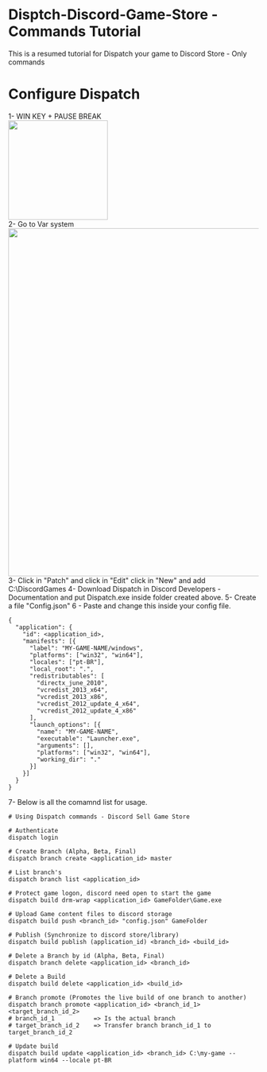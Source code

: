 # Disptch-Discord-Game-Store - Commands Tutorial
This is a resumed tutorial for Dispatch your game to Discord Store - Only commands

# Configure Dispatch
1- WIN KEY + PAUSE BREAK
<br>
<img height="200" src="https://www3.bellmts.ca/file_source/mts.ca/Support/Support_Files/Images/windowssettings.jpg"/>
<br>
2- Go to Var system
<br>
<img height="700" src="https://i.imgur.com/SkVdq3H.png"/>
<br>
3- Click in "Patch" and click in "Edit" click in "New" and add C:\DiscordGames
4- Download Dispatch in Discord Developers - Documentation and put Dispatch.exe inside folder created above.
5- Create a file "Config.json"
6 - Paste and change this inside your config file.
```
{
  "application": {
    "id": <application_id>,
    "manifests": [{
      "label": "MY-GAME-NAME/windows",
      "platforms": ["win32", "win64"],
      "locales": ["pt-BR"],
      "local_root": ".",
	  "redistributables": [
		"directx_june_2010",
		"vcredist_2013_x64",
		"vcredist_2013_x86",
		"vcredist_2012_update_4_x64",
		"vcredist_2012_update_4_x86"
	  ],
      "launch_options": [{
        "name": "MY-GAME-NAME",
        "executable": "Launcher.exe",
        "arguments": [],
        "platforms": ["win32", "win64"],
        "working_dir": "."
      }]
    }]
  }
}
```

7- Below is all the comamnd list for usage.

```
# Using Dispatch commands - Discord Sell Game Store

# Authenticate
dispatch login

# Create Branch (Alpha, Beta, Final)
dispatch branch create <application_id> master

# List branch's
dispatch branch list <application_id>

# Protect game logon, discord need open to start the game
dispatch build drm-wrap <application_id> GameFolder\Game.exe

# Upload Game content files to discord storage
dispatch build push <branch_id> "config.json" GameFolder

# Publish (Synchronize to discord store/library)
dispatch build publish (application_id) <branch_id> <build_id>

# Delete a Branch by id (Alpha, Beta, Final)
dispatch branch delete <application_id> <branch_id>

# Delete a Build
dispatch build delete <application_id> <build_id>

# Branch promote (Promotes the live build of one branch to another)
dispatch branch promote <application_id> <branch_id_1> <target_branch_id_2>
# branch_id_1			=> Is the actual branch
# target_branch_id_2	=> Transfer branch branch_id_1 to target_branch_id_2

# Update build
dispatch build update <application_id> <branch_id> C:\my-game --platform win64 --locale pt-BR
```
